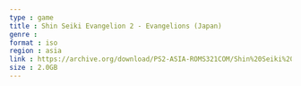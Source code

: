 ```yaml
---
type : game
title : Shin Seiki Evangelion 2 - Evangelions (Japan)
genre : 
format : iso
region : asia
link : https://archive.org/download/PS2-ASIA-ROMS321COM/Shin%20Seiki%20Evangelion%202%20-%20Evangelions%20%28Japan%29.7z
size : 2.0GB
---
```

